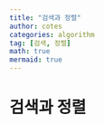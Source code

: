```yaml
---
title: "검색과 정렬"
author: cotes
categories: algorithm
tag: [검색, 정렬]
math: true
mermaid: true
---
```


# 검색과 정렬